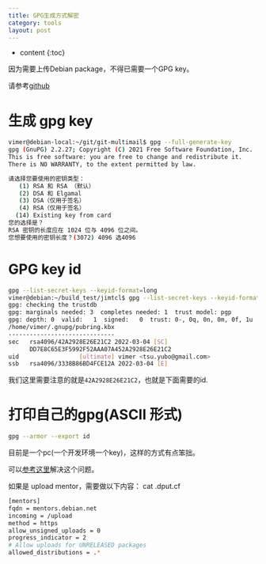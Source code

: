 ```yaml
---
title: GPG生成方式解密
category: tools
layout: post
---
```

* content
{:toc}

因为需要上传Debian package，不得已需要一个GPG key。

请参考[github](https://docs.github.com/en/authentication/managing-commit-signature-verification/generating-a-new-gpg-key)

# 生成 gpg key

```bash
vimer@debian-local:~/git/git-multimail$ gpg --full-generate-key
gpg (GnuPG) 2.2.27; Copyright (C) 2021 Free Software Foundation, Inc.
This is free software: you are free to change and redistribute it.
There is NO WARRANTY, to the extent permitted by law.

请选择您要使用的密钥类型：
   (1) RSA 和 RSA （默认）
   (2) DSA 和 Elgamal
   (3) DSA（仅用于签名）
   (4) RSA（仅用于签名）
  (14) Existing key from card
您的选择是？
RSA 密钥的长度应在 1024 位与 4096 位之间。
您想要使用的密钥长度？(3072) 4096 选4096
```


# GPG key id

```bash
gpg --list-secret-keys --keyid-format=long
vimer@debian:~/build_test/jimtcl$ gpg --list-secret-keys --keyid-format=long
gpg: checking the trustdb
gpg: marginals needed: 3  completes needed: 1  trust model: pgp
gpg: depth: 0  valid:   1  signed:   0  trust: 0-, 0q, 0n, 0m, 0f, 1u
/home/vimer/.gnupg/pubring.kbx
------------------------------
sec   rsa4096/42A2928E26E21C2 2022-03-04 [SC]
      DD7E8C65E3F5992F52AAA07A452A2928E26E21C2
uid                 [ultimate] vimer <tsu.yubo@gmail.com>
ssb   rsa4096/3338B86BD4FCE12A 2022-03-04 [E]
```
我们这里需要注意的就是`42A2928E26E21C2`，也就是下面需要的id.

# 打印自己的gpg(ASCII 形式)

```bash
gpg --armor --export id
```
目前是一个pc(一个开发环境一个key)，这样的方式有点笨拙。

可以[参考这里](https://superuser.com/questions/466396/how-to-manage-gpg-keys-across-multiple-systems)解决这个问题。

如果是  upload mentor，需要做以下内容：
cat .dput.cf
```bash
[mentors]
fqdn = mentors.debian.net
incoming = /upload
method = https
allow_unsigned_uploads = 0
progress_indicator = 2
# Allow uploads for UNRELEASED packages
allowed_distributions = .*
```